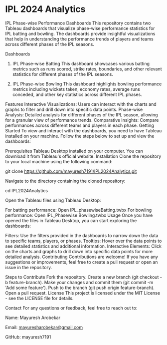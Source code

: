 # IPL 2024 Analytics
IPL Phase-wise Performance Dashboards
This repository contains two Tableau dashboards that visualize phase-wise performance statistics for IPL batting and bowling. The dashboards provide insightful visualizations that help in understanding the performance trends of players and teams across different phases of the IPL seasons.

Dashboards
1. IPL Phase-wise Batting
This dashboard showcases various batting metrics such as runs scored, strike rates, boundaries, and other relevant statistics for different phases of the IPL seasons.

2. IPL Phase-wise Bowling
This dashboard highlights bowling performance metrics including wickets taken, economy rates, average runs conceded, and other key statistics across different IPL phases.

Features
Interactive Visualizations: Users can interact with the charts and graphs to filter and drill down into specific data points.
Phase-wise Analysis: Detailed analysis for different phases of the IPL season, allowing for a granular view of performance trends.
Comparative Insights: Compare performances across different teams and players in each phase.
Getting Started
To view and interact with the dashboards, you need to have Tableau installed on your machine. Follow the steps below to set up and view the dashboards:

Prerequisites
Tableau Desktop installed on your computer. You can download it from Tableau's official website.
Installation
Clone the repository to your local machine using the following command:


git clone https://github.com/mayuresh7191/IPL2024Analytics.git


Navigate to the directory containing the cloned repository:


cd IPL2024Analytics


Open the Tableau files using Tableau Desktop:

For batting performance: Open IPL_phasewiseBatting.twbx
For bowling performance: Open IPL_Phasewise Bowling.twbx
Usage
Once you have opened the files in Tableau Desktop, you can start exploring the dashboards:

Filters: Use the filters provided in the dashboards to narrow down the data to specific teams, players, or phases.
Tooltips: Hover over the data points to see detailed statistics and additional information.
Interactive Elements: Click on the charts and graphs to drill down into specific data points for more detailed analysis.
Contributing
Contributions are welcome! If you have any suggestions or improvements, feel free to create a pull request or open an issue in the repository.

Steps to Contribute
Fork the repository.
Create a new branch (git checkout -b feature-branch).
Make your changes and commit them (git commit -m 'Add some feature').
Push to the branch (git push origin feature-branch).
Open a pull request.
License
This project is licensed under the MIT License - see the LICENSE file for details.

Contact
For any questions or feedback, feel free to reach out to:

Name: Mayuresh Arobekar

Email: mayuresharobekar@gmail.com

GitHub: mayuresh7191
